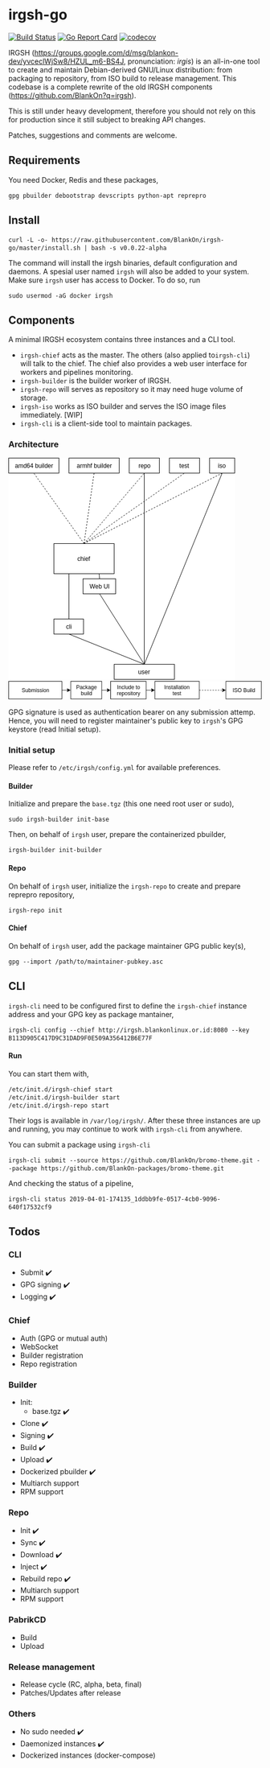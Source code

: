 # irgsh-go

[![Build Status](https://travis-ci.org/BlankOn/irgsh-go.svg?branch=master)](https://travis-ci.org/BlankOn/irgsh-go) [![Go Report Card](https://goreportcard.com/badge/github.com/BlankOn/irgsh-go)](https://goreportcard.com/report/github.com/BlankOn/irgsh-go) [![codecov](https://codecov.io/gh/BlankOn/irgsh-go/branch/master/graph/badge.svg)](https://codecov.io/gh/BlankOn/irgsh-go)

IRGSH (https://groups.google.com/d/msg/blankon-dev/yvceclWjSw8/HZUL_m6-BS4J, pronunciation: *irgis*) is an all-in-one tool to create and maintain Debian-derived GNU/Linux distribution: from packaging to repository, from ISO build to release management. This codebase is a complete rewrite of the old IRGSH components (https://github.com/BlankOn?q=irgsh).

This is still under heavy development, therefore you should not rely on this for production since it still subject to breaking API changes.

Patches, suggestions and comments are welcome.

## Requirements

You need Docker, Redis and these packages,

```
gpg pbuilder debootstrap devscripts python-apt reprepro
```

## Install

```
curl -L -o- https://raw.githubusercontent.com/BlankOn/irgsh-go/master/install.sh | bash -s v0.0.22-alpha
```

The command will install the irgsh binaries, default configuration and daemons. A spesial user named `irgsh` will also be added to your system. Make sure `irgsh` user has access to Docker. To do so, run

```
sudo usermod -aG docker irgsh
```

## Components

A minimal IRGSH ecosystem contains three instances and a CLI tool.

- `irgsh-chief` acts as the master. The others (also applied to`irgsh-cli`) will talk to the chief. The chief also provides a web user interface for workers and pipelines monitoring.
- `irgsh-builder` is the builder worker of IRGSH.
- `irgsh-repo` will serves as repository so it may need huge volume of storage.
- `irgsh-iso` works as ISO builder and serves the ISO image files immediately. [WIP]
- `irgsh-cli` is a client-side tool to maintain packages.

### Architecture

<img src="utils/assets/irgsh-distributed-architecture.png">

<img src="utils/assets/irgsh-flow.png">

GPG signature is used as authentication bearer on any submission attemp. Hence, you will need to register maintainer's public key to `irgsh`'s GPG keystore (read Initial setup).

### Initial setup

Please refer to `/etc/irgsh/config.yml` for available preferences.

#### Builder

Initialize and prepare the `base.tgz` (this one need root user or sudo),

```
sudo irgsh-builder init-base
```

Then, on behalf of `irgsh` user, prepare the containerized pbuilder,

```
irgsh-builder init-builder
```

#### Repo

On behalf of `irgsh` user, initialize the `irgsh-repo` to create and prepare reprepro repository,

```
irgsh-repo init

```

#### Chief

On behalf of `irgsh` user, add the package maintainer GPG public key(s),

```
gpg --import /path/to/maintainer-pubkey.asc
```

## CLI

`irgsh-cli` need to be configured first to define the `irgsh-chief` instance address and your GPG key as package mantainer,

```
irgsh-cli config --chief http://irgsh.blankonlinux.or.id:8080 --key B113D905C417D9C31DAD9F0E509A356412B6E77F
```

#### Run

You can start them with,

```
/etc/init.d/irgsh-chief start
/etc/init.d/irgsh-builder start
/etc/init.d/irgsh-repo start
```
Their logs is available in `/var/log/irgsh/`. After these three instances are up and running, you may continue to work with `irgsh-cli` from anywhere.

You can submit a package using `irgsh-cli`

```
irgsh-cli submit --source https://github.com/BlankOn/bromo-theme.git --package https://github.com/BlankOn-packages/bromo-theme.git
```

And checking the status of a pipeline,

```
irgsh-cli status 2019-04-01-174135_1ddbb9fe-0517-4cb0-9096-640f17532cf9
```


## Todos

### CLI

- Submit :heavy_check_mark:
- GPG signing :heavy_check_mark:
- Logging :heavy_check_mark:

### Chief

- Auth (GPG or mutual auth)
- WebSocket
- Builder registration
- Repo registration

### Builder

- Init:
  - base.tgz :heavy_check_mark:
- Clone :heavy_check_mark:
- Signing :heavy_check_mark:
- Build :heavy_check_mark:
- Upload :heavy_check_mark:
- Dockerized pbuilder :heavy_check_mark:
- Multiarch support
- RPM support

### Repo

- Init :heavy_check_mark:
- Sync :heavy_check_mark:
- Download :heavy_check_mark:
- Inject :heavy_check_mark:
- Rebuild repo :heavy_check_mark:
- Multiarch support
- RPM support

### PabrikCD

- Build
- Upload

### Release management

- Release cycle (RC, alpha, beta, final)
- Patches/Updates after release

### Others

- No sudo needed :heavy_check_mark:
- Daemonized instances :heavy_check_mark:
- Dockerized instances (docker-compose)
